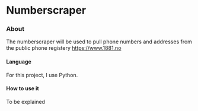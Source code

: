 
# Numberscraper

### About
The numberscraper will be used to pull phone numbers and addresses from the public phone registery https://www.1881.no

#### Language
For this project, I use Python.

#### How to use it
To be explained
